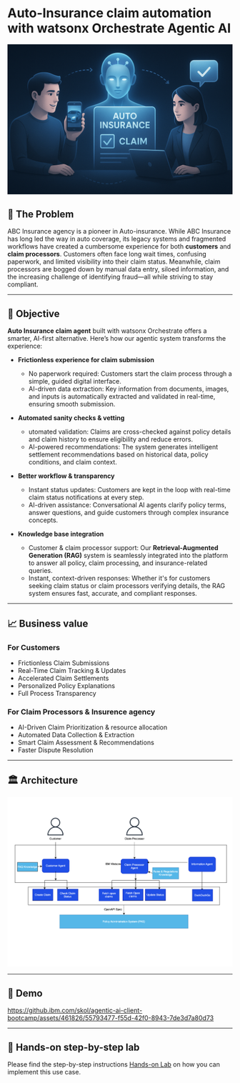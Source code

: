 # Auto-Insurance claim automation with watsonx Orchestrate Agentic AI 

![](insurance-banner.png)



##  🤔 The Problem

ABC Insurance agency is a pioneer in Auto-insurance. While ABC Insurance has long led the way in auto coverage, its legacy systems and fragmented workflows have created a cumbersome experience for both **customers** and **claim processors**. Customers often face long wait times, confusing paperwork, and limited visibility into their claim status. Meanwhile, claim processors are bogged down by manual data entry, siloed information, and the increasing challenge of identifying fraud—all while striving to stay compliant.


---

## 🎯 Objective

**Auto Insurance claim agent** built with watsonx Orchestrate offers a smarter, AI-first alternative. Here’s how our agentic system transforms the experience:

* **Frictionless experience for claim submission**

  * No paperwork required: Customers start the claim process through a simple, guided digital interface.
  * AI-driven data extraction: Key information from documents, images, and inputs is automatically extracted and validated in real-time, ensuring smooth submission.

* **Automated sanity checks & vetting**

  * utomated validation: Claims are cross-checked against policy details and claim history to ensure eligibility and reduce errors.
  * AI-powered recommendations: The system generates intelligent settlement recommendations based on historical data, policy conditions, and claim context.

* **Better workflow & transparency**

  * Instant status updates: Customers are kept in the loop with real-time claim status notifications at every step.
  * AI-driven assistance: Conversational AI agents clarify policy terms, answer questions, and guide customers through complex insurance concepts.

* **Knowledge base integration**

  * Customer & claim processor support: Our **Retrieval-Augmented Generation (RAG)** system is seamlessly integrated into the platform to answer all policy, claim processing, and insurance-related queries.
  * Instant, context-driven responses: Whether it's for customers seeking claim status or claim processors verifying details, the RAG system ensures fast, accurate, and compliant responses.

---

## 📈 Business value

### For Customers

* Frictionless Claim Submissions
* Real-Time Claim Tracking & Updates
* Accelerated Claim Settlements
* Personalized Policy Explanations
* Full Process Transparency


### For Claim Processors & Insurence agency

* AI-Driven Claim Prioritization & resource allocation
* Automated Data Collection & Extraction
* Smart Claim Assessment & Recommendations
* Faster Dispute Resolution


---

## 🏛 Architecture

![Architecture](./assets/Insurance_Autoclaims_Architecture_v1.png)

---

## 🎥 Demo

<https://github.ibm.com/skol/agentic-ai-client-bootcamp/assets/461826/55793477-f55d-42f0-8943-7de3d7a80d73>

---



##  📝 Hands-on step-by-step lab

Please find the step-by-step instructions [Hands-on Lab](/usecases/autoclaim-insurance/assets/hands_on_lab_autoclaim_insurance.md) on how you can implement this use case.
